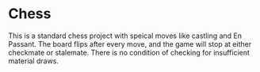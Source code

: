 # Chess
This is a standard chess project with speical moves like castling and En Passant. 
The board flips after every move, and the game will stop at either checkmate or stalemate. 
There is no condition of checking for insufficient material draws.

